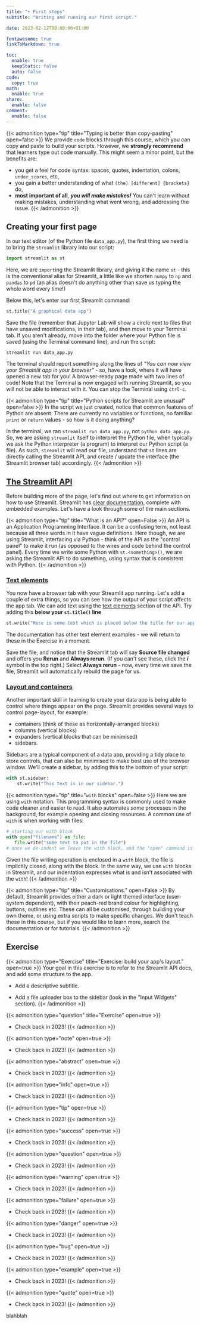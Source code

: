 ```yaml
---
title: "• First steps"
subtitle: "Writing and running our first script."

date: 2023-02-12T00:00:00+01:00

fontawesome: true
linkToMarkdown: true

toc:
  enable: true
  keepStatic: false
  auto: false
code:
  copy: true
math:
  enable: true
share:
  enable: false
comment:
  enable: false
---
```


{{< admonition type="tip" title="Typing is better than copy-pasting" open=false >}}
We provide `code` blocks through this course, which you can copy and paste to build your scripts. However, we **strongly recommend** that learners type out code manually. This might seem a minor point, but the benefits are:
- you get a feel for code syntax: spaces, quotes, indentation, colons, `under_scores`, etc,
- you gain a better understanding of what `(the) [different] {brackets}` do,
-  **most important of all**, ***you will make mistakes!*** You can't learn without making mistakes, understanding what went wrong, and addressing the issue.
{{< /admonition >}}

## Creating your first page
In our text editor (of the Python file `data_app.py`), the first thing we need is to bring the `streamlit` library into our script:

```Python
import streamlit as st
```

Here, we are `import`ing the Streamlit library, and giving it the name `st` - this is the conventional alias for Streamlit, a little like we shorten `numpy` to `np` and `pandas` to `pd` (an alias doesn't do anything other than save us typing the whole word every time!)

Below this, let's enter our first Streamlit command:

```Python
st.title("A graphical data app")
```

Save the file (remember that Jupyter Lab will show a circle next to files that have unsaved modifications, in their tab), and then move to your Terminal tab. If you aren't already, move into the folder where your Python file is saved (using the Terminal command line), and run the script:

```Shell
streamlit run data_app.py
```

The terminal should report something along the lines of *"You can now view your Streamlit app in your browser"* - so, have a look, where it will have opened a new tab for you! A browser-ready page made with two lines of code! Note that the Terminal is now engaged with running Streamlit, so you will not be able to interact with it. You can stop the Terminal using `ctrl-c`.

{{< admonition type="tip" title="Python scripts for Streamlit are unusual" open=false >}}
In the script we just created, notice that common features of Python are absent. There are currently no variables or functions, no familiar `print` or `return` values - so how is it doing anything?

In the terminal, we ran `streamlit run data_app.py`, not `python data_app.py`. So, we are asking `streamlit` itself to interpret the Python file, when typically we ask the Python interpreter (a program) to interpret our Python script (a file). As such, `streamlit` will read our file, understand that `st` lines are directly calling the Streamlit API, and create / update the interface (the Streamlit browser tab) accordingly.
{{< /admonition >}}

## [The Streamlit API](https://docs.streamlit.io/library/api-reference)
Before building more of the page, let's find out where to get information on how to use Streamlit. Streamlit has [clear documentation](https://docs.streamlit.io/library/api-reference), complete with embedded examples. Let's have a look through some of the main sections.

{{< admonition type="tip" title="What is an API?"  open=False >}}
An API is an Application Programming Interface. It can be a confusing term, not least because all three words in it have vague definitions. Here though, we are using Streamlit, interfacing via Python - think of the API as the "control panel" to make it run (as opposed to the wires and code behind the control panel). Every time we write some Python with `st.<something>()`, we are asking the Streamlit API to do something, using syntax that is consistent with Python.
{{< /admonition >}}

### [Text elements](https://docs.streamlit.io/library/api-reference/text)
You now have a browser tab with your Streamlit app running. Let's add a couple of extra things, so you can see how the output of your script affects the app tab. We can add text using the [text elements](https://docs.streamlit.io/library/api-reference/text) section of the API. Try adding this **below your `st.title()` line**

```Python
st.write("Here is some text which is placed below the title for our app!")
```

The documentation has other text element examples - we will return to these in the Exercise in a moment.

Save the file, and notice that the Streamlit tab will say **Source file changed** and offers you **Rerun** and **Always rerun**. (If you can't see these, click the ***i*** symbol in the top right.) Select **Always rerun** - now, every time we save the file, Streamlit will automatically rebuild the page for us.

### [Layout and containers](https://docs.streamlit.io/library/api-reference/layout)
Another important skill in learning to create your data app is being able to control where things appear on the page. Streamlit provides several ways to control page-layout, for example:

- containers (think of these as horizontally-arranged blocks)
- columns (vertical blocks)
- expanders (vertical blocks that can be minimised)
- sidebars.

Sidebars are a typical component of a data app, providing a tidy place to store controls, that can also be minimised to make best use of the browser window. We'll create a sidebar, by adding this to the bottom of your script:

```Python
with st.sidebar:
    st.write("This text is in our sidebar.")
```

{{< admonition type="tip" title="`with` blocks" open=false >}}
Here we are using `with` notation. This programming syntax is commonly used to make code cleaner and easier to read. It also automates some processes in the background, for example opening and closing resources. A common use of `with` is when working with files:

```Python
# starting our with block
with open("filename") as file:
   file.write("some text to put in the file")
# once we de-indent we leave the with block, and the "open" command is undone.
```

Given the file writing operation is enclosed in a `with` block, the file is implicitly closed, along with the block. In the same way, we use `with` blocks in Streamlit, and our indentation expresses what is and isn't associated with the `with`!
{{< /admonition >}}


{{< admonition type="tip" title="Customisations." open=False >}}
By default, Streamlit provides either a dark or light themed interface (user-system dependent), with their peach-red brand colour for highlighting, buttons, outlines etc. These can all be customised, through building your own theme, or using extra scripts to make specific changes. We don't teach these in this course, but if you would like to learn more, search the documentation or for tutorials.
{{< /admonition >}}

## Exercise
{{< admonition type="Exercise" title="Exercise: build your app's layout." open=true >}}
Your goal in this exercise is to refer to the Streamlit API docs, and add some structure to the app.
- Add a descriptive subtitle.

- Add a file uploader box to the sidebar (look in the "Input Widgets" section).
{{< /admonition >}}


{{< admonition type="question" title="Exercise" open=true >}}
- Check back in 2023!
{{< /admonition >}}


{{< admonition type="note"  open=true >}}
- Check back in 2023!
{{< /admonition >}}


{{< admonition type="abstract"  open=true >}}
- Check back in 2023!
{{< /admonition >}}


{{< admonition type="info"  open=true >}}
- Check back in 2023!
{{< /admonition >}}


{{< admonition type="tip"  open=true >}}
- Check back in 2023!
{{< /admonition >}}


{{< admonition type="success"  open=true >}}
- Check back in 2023!
{{< /admonition >}}


{{< admonition type="question"  open=true >}}
- Check back in 2023!
{{< /admonition >}}


{{< admonition type="warning" open=true >}}
- Check back in 2023!
{{< /admonition >}}


{{< admonition type="failure"  open=true >}}
- Check back in 2023!
{{< /admonition >}}


{{< admonition type="danger"  open=true >}}
- Check back in 2023!
{{< /admonition >}}


{{< admonition type="bug"  open=true >}}
- Check back in 2023!
{{< /admonition >}}


{{< admonition type="example"  open=true >}}
- Check back in 2023!
{{< /admonition >}}


{{< admonition type="quote"  open=true >}}
- Check back in 2023!
{{< /admonition >}}


blahblah
